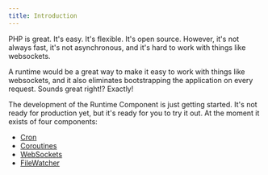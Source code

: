 ```yaml
---
title: Introduction
---
```


PHP is great. It's easy. It's flexible. It's open source. However, it's not always fast, it's not asynchronous, and it's hard to work with things like websockets.

A runtime would be a great way to make it easy to work with things like websockets, and it also eliminates bootstrapping the application on every request. Sounds great right!? Exactly!

The development of the Runtime Component is just getting started. It's not ready for production yet, but it's ready for you to try it out. At the moment it exists of four components:

- [Cron](/swift-docs/docs/runtime/cron)
- [Coroutines](/swift-docs/docs/runtime/coroutines)
- [WebSockets](/swift-docs/docs/runtime/websockets)
- [FileWatcher](/swift-docs/docs/runtime/filewatcher)